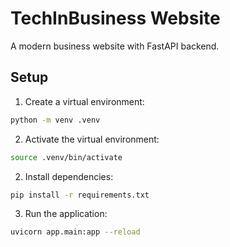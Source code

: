 # TechInBusiness Website

A modern business website with FastAPI backend.

## Setup

1. Create a virtual environment:

```bash
python -m venv .venv
```

2. Activate the virtual environment:

```bash
source .venv/bin/activate
```


2. Install dependencies:

```bash
pip install -r requirements.txt
```

3. Run the application:

```bash
uvicorn app.main:app --reload
```
